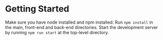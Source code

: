# Getting Started

Make sure you have node installed and npm installed. Run `npm install` in the main, front-end and back-end directories. Start the development server by running `npm run start` at the top-level directory.